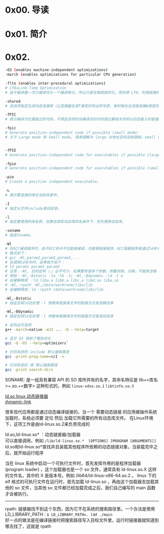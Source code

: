 # 0x00. 导读

# 0x01. 简介

# 0x02. 

```bash
-O3 (enables machine-independent optimizations)  
-march (enables optimizations for particular CPU generation)  

-flto (enables inter-procedural optimizations)
# LTO=Link-Time Optimization
# 由于编译器一次只编译优化一个编译单元，所以只是在做局部优化，而利用 LTO，利用链接时的全局视角进行操作，从而得到能够进行更加极致的优化。

-shared 
# 该选项指定生成动态连接库（让连接器生成T类型的导出符号表，有时候也生成弱连接W类型的导出符号），不用该标志外部程序无法连接。相当于一个可执行文件。

-fPIC
# 表示编译为位置独立的代码，不用此选项的话编译后的代码是位置相关的所以动态载入时是通过代码拷贝的方式来满足不同进程的需要，而不能达到真正代码段共享的目的。

-fpic
# Generate position-independent code if possible (small mode)
# 关于 Large mode 和 Small mode, 简单理解为 large 对地址空间没有限制，small 限制地址空间在 2GB 以内


-fPIE
# Generate position-independent code for executables if possible (large mode)

-fpie
# Generate position-independent code for executables if possible (small mode)

-pie
# Create a position independent executable。

-L
# 表示要连接的库在当前目录中。

-I
# 指定头文件include查找目录。

-l
# 指定要使用的库名称，在静态库和动态库同名条件下，优先使用动态库。

-soname
# 指定soname。

-Wl
# 在GCC编译程序时，由于GCC命令不仅能够编译，也能够链接程序，GCC链接程序是通过ld命令实现的，如何将GCC的命令行参数传递给ld命令呢，这就是通过-Wl,来实现的。
# 格式如下：
# gcc -Wl,param1,param2,param3,...
# 在调用ld命令时，会等效于如下：
# ld param1 param2 param3 
# 注意：-Wl, 后的逗号（，）必不可少，如果要传递多个参数，参数间用，分隔，不能有空格
# 例如：-Wl,-Bstatic -la -lb -lc -Wl,-Bdynamic -ld -l e
# 会被解释成 ：ld liba.a libb.a libc.a libd.so libe.so
# -Wl,-rpath -Wl,/data/workroom/libs/lib
# 会被解释成：ld -rpath /data/workroom/libs/lib

-Wl,-Bstatic
# 指定后续ld在处理 -l 参数来链接库文件的链接方式首选静态库

-Wl,-Bdynamic
# 指定后续ld在处理 -l 参数来链接库文件的链接方式首选动态库
```

```bash
# 会列出可选项
g++ -march=native -m32 ... -Q --help=target 

# 显示 O3 用到了哪些优化
gcc -Q -O3 --help=optimizers` 
```

```bash
# 打印系统的 include 默认搜索路径
gcc -print-prog-name=cc1 -v

# 打印系统的 库 默认搜索路径
gcc -print-search-dirs

```

SONAME: 是一组具有兼容 API 的 SO 库所共有的名字，其命名特征是 lib+<库名>+.so.+<数字> 这种形式的，例如 `linux-vdso.so.1` `libtinfo.so.5`

[ld.so linux 动态链接器](https://listenerri.com/2023/10/08/ld-so-linux-%E5%8A%A8%E6%80%81%E8%BF%9E%E6%8E%A5%E5%99%A8%E6%98%AF%E4%BB%80%E4%B9%88/)  
[dynamic-link](https://markrepo.github.io/kernel/2018/08/19/dynamic-link/)

很多现代应用都是通过动态编译链接的，当一个 需要动态链接 的应用被操作系统加载时，系统必须要 定位 然后 加载它所需要的所有动态库文件。 在Linux环境下，这项工作是由ld-linux.so.2来负责完成的

ld.so,ld-linux.so* ：动态链接器/加载器  
可以直接调用，例如 `/lib/ld-linux.so.*  [OPTIONS] [PROGRAM [ARGUMENTS]]`  
ld.so和ld-linux.so*查找并且装载其他程序所依赖的动态链接对象，当装载完毕之后，就开始运行程序

当在 linux 系统中启动一个可执行文件时，首先发挥作用的是程序加载器 (program loader) ，这个加载器也是一个 so 文件，通常具有 ld-linux.so.X 这样的文件名，其中的 X 是版本号。例如 /lib64/ld-linux-x86-64.so.2 。 linux 下的 elf 格式的可执行文件在运行时，首先加载 ld-linux.so ，再由这个加载器去加载其他的 so 文件，当其他 so 文件都已经加载完成之后，我们自己编写的 main 函数才会被执行。


---

rpath: 链接器找不到这个东西，因为它不在系统的搜索路径里。一个办法是使用 LD_LIBRARY_PATH : `$ LD_LIBRARY_PATH=. ldd ./main`  
好一点的做法是在编译链接时把搜索路径写入目标文件里，运行时链接器就知道到哪去找了，这就是 rpath 
